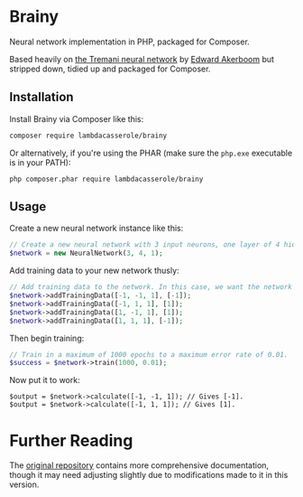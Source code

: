 # Brainy
Neural network implementation in PHP, packaged for Composer.

Based heavily on [the Tremani neural network](https://github.com/infostreams/neural-network) by [Edward Akerboom](https://github.com/infostreams) but stripped down, tidied up and packaged for Composer. 

## Installation
Install Brainy via Composer like this:

```bash
composer require lambdacasserole/brainy
```

Or alternatively, if you're using the PHAR (make sure the `php.exe` executable is in your PATH):

```
php composer.phar require lambdacasserole/brainy
```

## Usage
Create a new neural network instance like this:

```php
// Create a new neural network with 3 input neurons, one layer of 4 hidden neurons, and 1 output neuron.
$network = new NeuralNetwork(3, 4, 1);
```

Add training data to your new network thusly:

```php
// Add training data to the network. In this case, we want the network to learn the 'XOR' function.
$network->addTrainingData([-1, -1, 1], [-1]);
$network->addTrainingData([-1, 1, 1], [1]);
$network->addTrainingData([1, -1, 1], [1]);
$network->addTrainingData([1, 1, 1], [-1]);
```

Then begin training:

```php
// Train in a maximum of 1000 epochs to a maximum error rate of 0.01.
$success = $network->train(1000, 0.01);
```

Now put it to work:

```
$output = $network->calculate([-1, -1, 1]); // Gives [-1].
$output = $network->calculate([-1, 1, 1]); // Gives [1].
```

# Further Reading
The [original repository](https://github.com/infostreams/neural-network) contains more comprehensive documentation, though it may need adjusting slightly due to modifications made to it in this version.
